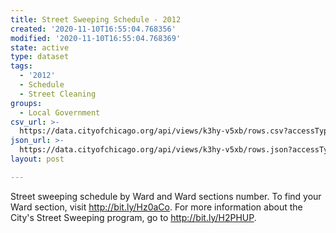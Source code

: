 ```yaml
---
title: Street Sweeping Schedule - 2012
created: '2020-11-10T16:55:04.768356'
modified: '2020-11-10T16:55:04.768369'
state: active
type: dataset
tags:
  - '2012'
  - Schedule
  - Street Cleaning
groups:
  - Local Government
csv_url: >-
  https://data.cityofchicago.org/api/views/k3hy-v5xb/rows.csv?accessType=DOWNLOAD
json_url: >-
  https://data.cityofchicago.org/api/views/k3hy-v5xb/rows.json?accessType=DOWNLOAD
layout: post

---
```

Street sweeping schedule by Ward and Ward sections number. To find your Ward section, visit http://bit.ly/Hz0aCo. For more information about the City's Street Sweeping program, go to http://bit.ly/H2PHUP.
